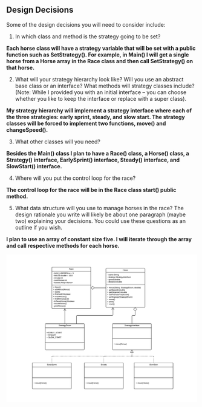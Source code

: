 Design Decisions
----------------
Some of the design decisions you will need to consider include:

1. In which class and method is the strategy going to be set?

**Each horse class will have a strategy variable that will be set with a public function such as SetStrategy(). For example, in Main() I will get a single horse from a Horse array in the Race class and then call SetStrategy() on that horse.**

2. What will your strategy hierarchy look like? Will you use an abstract base class or an interface? What methods will strategy classes include? (Note: While I provided you with an initial interface – you can choose whether you like to keep the interface or replace with a super class).

**My strategy hierarchy will implement a strategy interface where each of the three strategies: early sprint, steady, and slow start. The strategy classes will be forced to implement two functions, move() and changeSpeed().**

3. What other classes will you need?

**Besides the Main() class I plan to have a Race() class, a Horse() class, a Strategy() interface, EarlySprint() interface, Steady() interface, and SlowStart() interface.**

4. Where will you put the control loop for the race?

**The control loop for the race will be in the Race class start() public method.**

5. What data structure will you use to manage horses in the race? The design rationale you write will likely be about one paragraph (maybe two) explaining your decisions. You could use these questions as an outline if you wish.

**I plan to use an array of constant size five. I will iterate through the array and call respective methods for each horse.**

![**UML Diagram**](https://github.com/donaldvluc/SoftwareEngineering2018/blob/master/src/edu/nd/se2018/homework/hwk2/Software%20Development%20Practices%20HW02.png)
